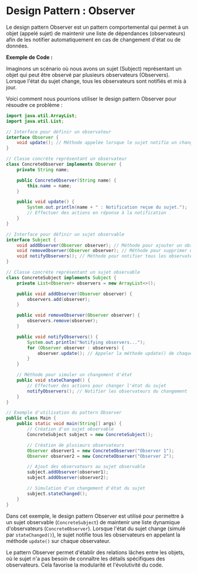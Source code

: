 # Design Pattern : Observer

Le design pattern Observer est un pattern comportemental qui permet à un objet (appelé sujet) de maintenir une liste de dépendances (observateurs) afin de les notifier automatiquement en cas de changement d'état ou de données.

**Exemple de Code :**

Imaginons un scénario où nous avons un sujet (Subject) représentant un objet qui peut être observé par plusieurs observateurs (Observers). Lorsque l'état du sujet change, tous les observateurs sont notifiés et mis à jour.

Voici comment nous pourrions utiliser le design pattern Observer pour résoudre ce problème :

```java
import java.util.ArrayList;
import java.util.List;

// Interface pour définir un observateur
interface Observer {
    void update(); // Méthode appelée lorsque le sujet notifie un changement
}

// Classe concrète représentant un observateur
class ConcreteObserver implements Observer {
    private String name;

    public ConcreteObserver(String name) {
        this.name = name;
    }

    public void update() {
        System.out.println(name + " : Notification reçue du sujet.");
        // Effectuer des actions en réponse à la notification
    }
}

// Interface pour définir un sujet observable
interface Subject {
    void addObserver(Observer observer); // Méthode pour ajouter un observateur
    void removeObserver(Observer observer); // Méthode pour supprimer un observateur
    void notifyObservers(); // Méthode pour notifier tous les observateurs
}

// Classe concrète représentant un sujet observable
class ConcreteSubject implements Subject {
    private List<Observer> observers = new ArrayList<>();

    public void addObserver(Observer observer) {
        observers.add(observer);
    }

    public void removeObserver(Observer observer) {
        observers.remove(observer);
    }

    public void notifyObservers() {
        System.out.println("Notifying observers...");
        for (Observer observer : observers) {
            observer.update(); // Appeler la méthode update() de chaque observateur
        }
    }

    // Méthode pour simuler un changement d'état
    public void stateChanged() {
        // Effectuer des actions pour changer l'état du sujet
        notifyObservers(); // Notifier les observateurs du changement
    }
}

// Exemple d'utilisation du pattern Observer
public class Main {
    public static void main(String[] args) {
        // Création d'un sujet observable
        ConcreteSubject subject = new ConcreteSubject();

        // Création de plusieurs observateurs
        Observer observer1 = new ConcreteObserver("Observer 1");
        Observer observer2 = new ConcreteObserver("Observer 2");

        // Ajout des observateurs au sujet observable
        subject.addObserver(observer1);
        subject.addObserver(observer2);

        // Simulation d'un changement d'état du sujet
        subject.stateChanged();
    }
}
```

Dans cet exemple, le design pattern Observer est utilisé pour permettre à un sujet observable (`ConcreteSubject`) de maintenir une liste dynamique d'observateurs (`ConcreteObserver`). Lorsque l'état du sujet change (simulé par `stateChanged()`), le sujet notifie tous les observateurs en appelant la méthode `update()` sur chaque observateur.

Le pattern Observer permet d'établir des relations lâches entre les objets, où le sujet n'a pas besoin de connaître les détails spécifiques des observateurs. Cela favorise la modularité et l'évolutivité du code.
